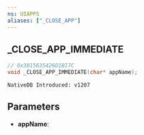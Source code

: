 ```yaml
---
ns: UIAPPS
aliases: ["_CLOSE_APP"]
---
```

## _CLOSE_APP_IMMEDIATE

```c
// 0x3015635426D1B17C
void _CLOSE_APP_IMMEDIATE(char* appName);
```

```
NativeDB Introduced: v1207
```

## Parameters
* **appName**:
